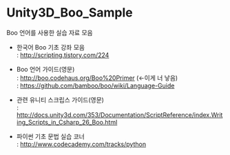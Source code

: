 Unity3D_Boo_Sample
===================

Boo 언어를 사용한 실습 자료 모음


* 한국어 Boo 기초 강좌 모음<br/>
  : http://scripting.tistory.com/224

* Boo 언어 가이드(영문)<br/>
  : http://boo.codehaus.org/Boo%20Primer (<-이게 너 낳음)<br/>
  : https://github.com/bamboo/boo/wiki/Language-Guide<br/>
* 관련 유니티 스크립스 가이드(영문)<br/>
  : http://docs.unity3d.com/353/Documentation/ScriptReference/index.Writing_Scripts_in_Csharp_26_Boo.html

* 파이썬 기초 문법 실습 코너<br/>
  : http://www.codecademy.com/tracks/python

